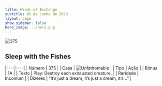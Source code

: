 ```yaml
---
title: Winds of Exchange
subtitle: 05 de junho de 2023
layout: page
show_sidebar: false
hero_image: ../hero.png
---
```


![375](https://mastervault-storage-prod.s3.amazonaws.com/media/card_front/en/600_375_7234d52010a9_en.png)


## Sleep with the Fishes

|----|----|
| Número | 375 |
| Casa | ![Unfathomable](https://archonarcana.com/images/thumb/1/10/Unfathomable.png/22px-Unfathomable.png "Abissais") |
| Tipo | Ação |
| Bônus | 1A |
| Texto | Play: Destroy each exhausted creature.  |
| Raridade | Incomum |
| Dizeres | “It’s just a dream, it’s just a dream, it’s...” |
